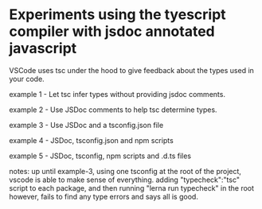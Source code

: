 # Experiments using the tyescript compiler with jsdoc annotated javascript
VSCode uses tsc under the hood to give feedback about the types used in your code.

example 1 - Let tsc infer types without providing jsdoc comments.

example 2 - Use JSDoc comments to help tsc determine types.

example 3 - Use JSDoc and a tsconfig.json file

example 4 - JSDoc, tsconfig.json and npm scripts

example 5 - JSDoc, tsconfig, npm scripts and .d.ts files

notes:
up until example-3, using one tsconfig at the root of the project, vscode is able to make sense of everything.
adding "typecheck":"tsc" script to each package, and then running "lerna run typecheck" in the root however, fails
to find any type errors and says all is good.

